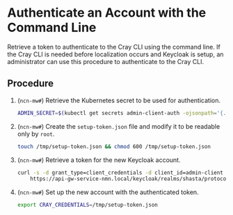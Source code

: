 # Authenticate an Account with the Command Line

Retrieve a token to authenticate to the Cray CLI using the command line. If the Cray CLI is needed before localization occurs and Keycloak is setup, an administrator can use this procedure to authenticate to the Cray CLI.

## Procedure

1. (`ncn-mw#`) Retrieve the Kubernetes secret to be used for authentication.

    ```bash
    ADMIN_SECRET=$(kubectl get secrets admin-client-auth -ojsonpath='{.data.client-secret}' | base64 -d)
    ```

1. (`ncn-mw#`) Create the `setup-token.json` file and modify it to be readable only by `root`.

    ```bash
    touch /tmp/setup-token.json && chmod 600 /tmp/setup-token.json
    ```

1. (`ncn-mw#`) Retrieve a token for the new Keycloak account.

    ```bash
    curl -s -d grant_type=client_credentials -d client_id=admin-client -d client_secret="${ADMIN_SECRET}" \
        https://api-gw-service-nmn.local/keycloak/realms/shasta/protocol/openid-connect/token > /tmp/setup-token.json
    ```

1. (`ncn-mw#`) Set up the new account with the authenticated token.

    ```bash
    export CRAY_CREDENTIALS=/tmp/setup-token.json
    ```
